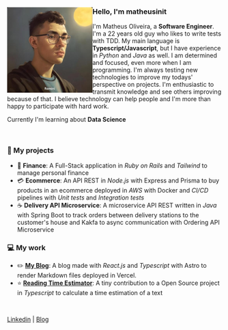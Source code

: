 <div>

 <img align="left" height="200px" src="./ProfilePhoto.jpg" alt="Profile picture">
 
 <h3>Hello, I'm matheusinit</h3>

 I'm Matheus Oliveira, a **Software Engineer**. I'm a 22 years old guy who likes to write tests with TDD. My main language is **Typescript/Javascript**, but I have experience in _Python_ and _Java_ as well. I am determined and focused, even more when I am programming. I'm always testing new technologies to improve my todays' perspective on projects. I'm enthusiastic to transmit knowledge and see others improving because of that. I believe technology can help people and I'm more than happy to participate with hard work.
 
Currently I'm learning about **Data Science**

<br/>
 
 ### 📌 My projects 
- 💎 **Finance**: A Full-Stack application in _Ruby on Rails_ and _Tailwind_ to manage personal finance
- 💳 **Ecommerce**: An API REST in _Node.js_ with Express and Prisma to buy products in an ecommerce deployed in _AWS_ with Docker and _CI/CD_ pipelines with _Unit tests_ and _Integration tests_
- ☕ **Delivery API Microservice**: A microservice API REST written in _Java_ with Spring Boot to track orders between delivery stations to the customer's house and Kakfa to async communication with Ordering API Microservice

 ### 💻 My work
- ✏️ [**My Blog**](https://matheusinit.vercel.app): A blog made with _React.js_ and _Typescript_ with Astro to render Markdown files deployed in Vercel.
- ⭐ [**Reading Time Estimator**](https://github.com/lbenie/reading-time-estimator): A tiny contribution to a Open Source project in _Typescript_ to calculate a time estimation of a text
</div>

<br/>

[Linkedin](https://www.linkedin.com/in/matheus-silva13/) |
[Blog](https://matheusinit.vercel.app)
